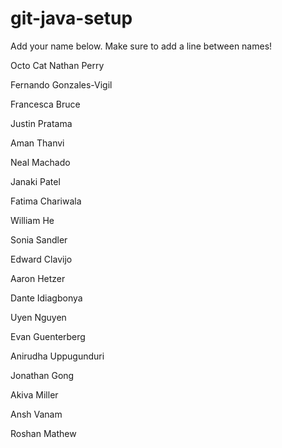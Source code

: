 # git-java-setup

Add your name below. Make sure to add a line between names!

Octo Cat
Nathan Perry

Fernando Gonzales-Vigil

Francesca Bruce

Justin Pratama

Aman Thanvi

Neal Machado

Janaki Patel

Fatima Chariwala

William He

Sonia Sandler

Edward Clavijo

Aaron Hetzer

Dante Idiagbonya

Uyen Nguyen

Evan Guenterberg

Anirudha Uppugunduri

Jonathan Gong

Akiva Miller

Ansh Vanam

Roshan Mathew